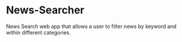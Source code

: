 # News-Searcher
News Search web app that allows a user to filter news by keyword and within different categories.
